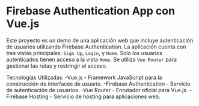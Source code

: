 # Firebase Authentication App con Vue.js

Este proyecto es un demo de una aplicación web que incluye autenticación de usuarios utilizando Firebase Authentication. La aplicación cuenta con tres vistas principales: `Sign Up`, `Login`, y `Home`. Solo los usuarios autenticados tienen acceso a la vista `Home`. Se utiliza `Vue Router` para gestionar las rutas y restringir el acceso.

Tecnologías Utilizadas:
-Vue.js - Framework JavaScript para la construcción de interfaces de usuario.
-Firebase Authentication - Servicio de autenticación de usuarios.
-Vue Router - Enrutador oficial para Vue.js.
-Firebase Hosting - Servicio de hosting para aplicaciones web.
